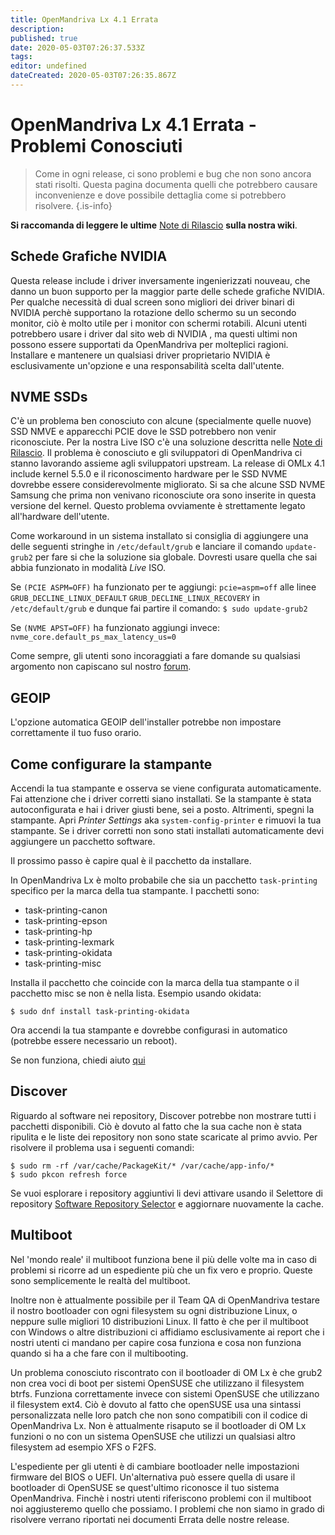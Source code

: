 ```yaml
---
title: OpenMandriva Lx 4.1 Errata
description: 
published: true
date: 2020-05-03T07:26:37.533Z
tags: 
editor: undefined
dateCreated: 2020-05-03T07:26:35.867Z
---
```


# OpenMandriva Lx 4.1 Errata -  Problemi Conosciuti

> Come in ogni release, ci sono problemi e bug che non sono ancora stati risolti. Questa pagina documenta quelli che potrebbero causare inconvenienze e dove possibile dettaglia come si potrebbero risolvere.
{.is-info}


**Si raccomanda di leggere le ultime** [Note di Rilascio](/releases/omlx41/notes) **sulla nostra wiki**.

## Schede Grafiche NVIDIA
Questa release include i driver inversamente ingenierizzati nouveau, che danno un buon supporto per la maggior parte delle schede grafiche NVIDIA. Per qualche necessità di dual screen sono migliori dei driver binari di NVIDIA perchè supportano la rotazione dello schermo su un secondo monitor, ciò è molto utile per i monitor con schermi rotabili.
Alcuni utenti potrebbero usare i driver dal sito web di NVIDIA , ma questi ultimi non possono essere supportati da OpenMandriva per molteplici ragioni.
Installare e mantenere un qualsiasi driver proprietario NVIDIA è esclusivamente un'opzione e una responsabilità scelta dall'utente.

## NVME SSDs
C'è un problema ben conosciuto con alcune (specialmente quelle nuove) SSD NMVE e apparecchi PCIE dove le SSD potrebbero non venir riconosciute. Per la nostra Live ISO c'è una soluzione descritta nelle [Note di Rilascio](/releases/omlx41/notes).
Il problema è conosciuto e gli sviluppatori di OpenMandriva ci stanno lavorando assieme agli sviluppatori upstream.
La release di OMLx 4.1 include kernel 5.5.0 e il riconoscimento hardware per le SSD NVME dovrebbe essere considerevolmente migliorato.
Si sa che alcune SSD NVME Samsung che prima non venivano riconosciute ora sono inserite in questa versione del kernel. Questo problema ovviamente è strettamente legato all'hardware dell'utente.

Come workaround in un sistema installato si consiglia di aggiungere una delle seguenti stringhe in `/etc/default/grub` e lanciare il comando `update-grub2` per fare si che la soluzione sia globale.
Dovresti usare quella che sai abbia funzionato in modalità *Live* ISO.

Se `(PCIE ASPM=OFF)` ha funzionato per te aggiungi:
`pcie=aspm=off`
alle linee
`GRUB_DECLINE_LINUX_DEFAULT`
`GRUB_DECLINE_LINUX_RECOVERY`
in 
`/etc/default/grub` 
e dunque fai partire il comando:
`$ sudo update-grub2`

Se `(NVME APST=OFF)` ha funzionato aggiungi invece:
`nvme_core.default_ps_max_latency_us=0`

Come sempre, gli utenti sono incoraggiati a fare domande su qualsiasi argomento non capiscano sul nostro [forum](https://forum.openmandriva.org/).

## GEOIP
L'opzione automatica GEOIP dell'installer potrebbe non impostare correttamente il tuo fuso orario.

## Come configurare la stampante
Accendi la tua stampante e osserva se viene configurata automaticamente. Fai attenzione che i driver corretti siano installati. Se la stampante è stata autoconfigurata e hai i driver giusti bene, sei a posto.
Altrimenti, spegni la stampante. Apri *Printer Settings* aka `system-config-printer` e rimuovi la tua stampante.
Se i driver corretti non sono stati installati automaticamente devi aggiungere un pacchetto software.

Il prossimo passo è capire qual è il pacchetto da installare.

In OpenMandriva Lx è molto probabile che sia un pacchetto `task-printing` specifico per la marca della tua stampante. I pacchetti sono:
- task-printing-canon
- task-printing-epson
- task-printing-hp
- task-printing-lexmark
- task-printing-okidata
- task-printing-misc

Installa il pacchetto che coincide con la marca della tua stampante o il pacchetto misc se non è nella lista. Esempio usando okidata:
```
$ sudo dnf install task-printing-okidata
```
Ora accendi la tua stampante e dovrebbe configurasi in automatico (potrebbe essere necessario un reboot).

Se non funziona, chiedi aiuto [qui](https://forum.openmandriva.org/c/en/support)

## Discover
Riguardo al software nei repository, Discover potrebbe non mostrare tutti i pacchetti disponibili.
Ciò è dovuto al fatto che la sua cache non è stata ripulita e le liste dei repository non sono state scaricate al primo avvio.
Per risolvere il problema usa i seguenti comandi:
```
$ sudo rm -rf /var/cache/PackageKit/* /var/cache/app-info/*
$ sudo pkcon refresh force
```
Se vuoi esplorare i repository aggiuntivi li devi attivare usando il Selettore di repository [Software Repository Selector](/en/doc/repositories-tldr) e aggiornare nuovamente la cache.

## Multiboot
Nel 'mondo reale' il multiboot funziona bene il più delle volte ma in caso di problemi si ricorre ad un espediente più che un fix vero e proprio.
Queste sono semplicemente le realtà del multiboot.

Inoltre non è attualmente possibile per il Team QA di OpenMandriva testare il nostro bootloader con ogni filesystem su ogni distribuzione Linux, o neppure sulle migliori 10 distribuzioni Linux. Il fatto è che per il multiboot con Windows o altre distribuzioni ci affidiamo esclusivamente ai report che i nostri utenti ci mandano per capire cosa funziona e cosa non funziona quando si ha a che fare con il multibooting.

Un problema conosciuto riscontrato con il bootloader di OM Lx è che grub2 non crea voci di boot per sistemi OpenSUSE che utilizzano il filesystem btrfs. Funziona correttamente invece con sistemi OpenSUSE che utilizzano il filesystem ext4.
Ciò è dovuto al fatto che openSUSE usa una sintassi personalizzata nelle loro patch che non sono compatibili con il codice di OpenMandriva Lx. Non è attualmente risaputo se il bootloader di OM Lx funzioni o no con un sistema OpenSUSE che utilizzi un qualsiasi altro filesystem ad esempio XFS o F2FS.

L'espediente per gli utenti è di cambiare bootloader nelle impostazioni firmware del BIOS o UEFI.
Un'alternativa può essere quella di usare il bootloader di OpenSUSE se quest'ultimo riconosce il tuo sistema OpenMandriva.
Finchè i nostri utenti riferiscono problemi con il multiboot noi aggiusteremo quello che possiamo. I problemi che non siamo in grado di risolvere verrano riportati nei documenti Errata delle nostre release.

